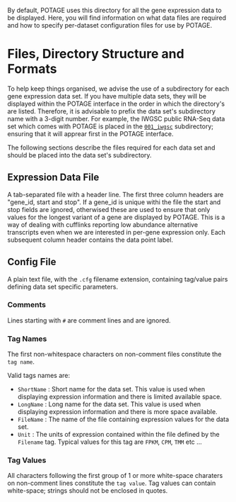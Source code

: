 By default, POTAGE uses this directory for all the gene expression data to be displayed. Here, you will find information
on what data files are required and how to specify per-dataset configuration files for use by POTAGE.

# Files, Directory Structure and Formats

To help keep things organised, we advise the use of a subdirectory for each gene expression data set. If you have multiple
data sets, they will be displayed within the POTAGE interface in the order in which the directory's are listed. Therefore,
it is advisable to prefix the data set's subdirectory name with a 3-digit number. For example, the IWGSC public RNA-Seq
data set which comes with POTAGE is placed in the [`001_iwgsc`](001_iwgsc) subdirectory; ensuring that it will apprear first in the POTAGE interface.

The following sections describe the files required for each data set and should be placed into the data set's subdirectory.
 
## Expression Data File

A tab-separated file with a header line. The first three column headers are "gene_id, start and stop". If a gene_id is unique withi the file the start and stop fields are ignored, otherwised these are used to ensure that only values for the longest variant of a gene are displayed by POTAGE. This is a way of dealing with cufflinks reporting low abundance alternative transcripts even when we are interested in per-gene expression only. Each subsequent column header contains the data point label. 

## Config File
 
A plain text file, with the `.cfg` filename extension, containing tag/value pairs defining data set specific parameters.
 
### Comments
 
Lines starting with `#` are comment lines and are ignored.

### Tag Names
 
The first non-whitespace characters on non-comment files constitute the `tag name`.

Valid tags names are:

  * `ShortName` : Short name for the data set. This value is used when displaying expression information and there is limited 
                  available space.
  * `LongName`  : Long name for the data set. This value is used when displaying expression information and there is more
                  space available.
  * `FileName`  : The name of the file containing expression values for the data set.
  * `Unit`      : The units of expression contained within the file defined by the `Filename` tag. Typical values for this tag are
                  `FPKM`, `CPM`, `TMM` etc ...
  
### Tag Values
 
All characters following the first group of 1 or more white-space charaters on non-comment lines constitute the `tag value`. Tag
values can contain white-space; strings should not be enclosed in quotes.
